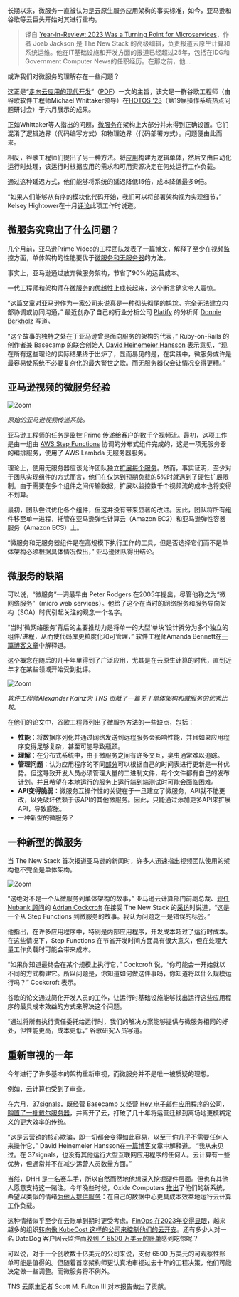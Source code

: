 
<!--
title: 年终总结：微服务的转折之年
cover: https://cdn.thenewstack.io/media/2023/12/88ad96d3-year-wrapup-1-1024x576.png
-->

长期以来，微服务一直被认为是云原生服务应用架构的事实标准，如今，亚马逊和谷歌等云巨头开始对其进行重构。

> 译自 [Year-in-Review: 2023 Was a Turning Point for Microservices](https://thenewstack.io/year-in-review-was-2023-a-turning-point-for-microservices/)，作者 Joab Jackson 是 The New Stack 的高级编辑，负责报道云原生计算和系统运维。他在IT基础设施和开发方面的报道已经超过25年，包括在IDG和Government Computer News的任职经历。在那之前，他...

或许我们对微服务的理解存在一些问题？

这正是“[走向云应用的现代开发](https://dl.acm.org/doi/10.1145/3593856.3595909)”（[PDF](https://mwhittaker.github.io/publications/service_weaver_HotOS2023.pdf)）一文的主旨，该文是一群谷歌工程师（由谷歌软件工程师Michael Whittaker领导）在[HOTOS '23](https://dl.acm.org/conference/hotos)（第19届操作系统热点问题研讨会）于六月展示的成果。

正如Whittaker等人指出的问题，[微服务](https://thenewstack.io/microservices/what-is-microservices-architecture/)在架构上大部分并未得到正确设置。它们混淆了逻辑边界（代码编写方式）和物理边界（代码部署方式）。问题便由此而来。

相反，谷歌工程师们提出了另一种方法。将[应用](https://thenewstack.io/open-application-model-build-the-next-generation-of-cloud-native-applications/)构建为逻辑单体，然后交由自动化运行时处理，该运行时根据应用的需求和可用资源决定在何处运行工作负载。

通过这种延迟方式，他们能够将系统的延迟降低15倍，成本降低最多9倍。

“如果人们能够从有序的模块化代码开始，我们可以将部署架构视为实现细节，” Kelsey Hightower在十月[评论](https://x.com/kelseyhightower/status/1720891958036668615?s=20)此项工作时说道。

## 微服务究竟出了什么问题？

几个月前，亚马逊Prime Video的工程团队发表了一篇[博文](https://www.primevideotech.com/video-streaming/scaling-up-the-prime-video-audio-video-monitoring-service-and-reducing-costs-by-90)，解释了至少在视频监控方面，单体架构的性能要优于[微服务和无服务器](https://thenewstack.io/monoliths-to-microservices-8-technical-debt-metrics-to-know/)的方法。

事实上，亚马逊通过放弃微服务架构，节省了90%的运营成本。

一代工程师和架构师在[微服务的优越性](https://thenewstack.io/return-of-the-monolith-amazon-dumps-microservices-for-video-monitoring/)上成长起来，这个断言确实令人震惊。

“这篇文章对亚马逊作为一家公司来说真是一种彻头彻尾的尴尬。完全无法建立内部协调或协同沟通，” 最近创办了自己的行业分析公司 [Platify](https://platifyinsights.com/) 的分析师 [Donnie Berkholz](https://twitter.com/dberkholz) [写道](https://www.linkedin.com/feed/update/urn:li:activity:7059761112958799872/)。

“这个故事的独特之处在于亚马逊曾是面向服务的架构的代表，” Ruby-on-Rails 的创作者兼 Basecamp 的联合创始人 [David Heinemeier Hansson](https://world.hey.com/dhh/even-amazon-can-t-make-sense-of-serverless-or-microservices-59625580) 表示意见，“现在所有这些理论的实际结果终于出炉了，显而易见的是，在实践中，微服务或许是最容易使系统不必要复杂化的最大警世之歌。而无服务器仅会让情况变得更糟。”

## 亚马逊视频的微服务经验

![Zoom](https://cdn.thenewstack.io/media/2023/05/6bb7cd54-prime-01.webp)

*原始的亚马逊视频传递系统。*

亚马逊工程师的任务是监控 Prime 传递给客户的数千个视频流。最初，这项工作是由一组由 [AWS Step Functions](https://aws.amazon.com/?utm_content=inline-mention) 协调的分布式组件完成的，这是一项无服务器的编排服务，使用了 AWS Lambda 无服务器服务。

理论上，使用无服务器应该允许团队独立[扩展每个服务](https://thenewstack.io/scaling-environments-with-opentelemetry-and-service-mesh/)。然而，事实证明，至少对于团队实现组件的方式而言，他们在仅达到预期负载的5%时就遇到了硬性扩展限制。由于需要在多个组件之间传输数据，扩展以监控数千个视频流的成本也将变得不划算。

最初，团队尝试优化各个组件，但这并没有带来显著的改进。因此，团队将所有组件移至单一进程，托管在亚马逊弹性计算云（Amazon EC2）和亚马逊弹性容器服务（Amazon ECS）上。

“微服务和无服务器组件是在高规模下执行工作的工具，但是否选择它们而不是单体架构必须根据具体情况做出，” 亚马逊团队得出结论。

## 微服务的缺陷

可以说，“微服务”一词最早由 Peter Rodgers 在2005年提出，尽管他称之为“微网络服务”（micro web services）。他给了这个在当时的网络服务和服务导向架构（SOA）时代引起关注的观念一个名字。

“当时‘微网络服务’背后的主要推动力是将单一的大型‘单块’设计拆分为多个独立的组件/进程，从而使代码库更粒度化和可管理，” 软件工程师Amanda Bennett在[一篇博客文章](https://medium.com/microservicegeeks/an-introduction-to-microservices-a3a7e2297ee0)中解释道。

这个概念在随后的几十年里得到了广泛应用，尤其是在云原生计算的时代，直到近年才在某些领域开始受到批评。

![Zoom](https://cdn.thenewstack.io/media/2023/12/6764bd0b-microservices-vs-monoliths-kainz.png)

*软件工程师Alexander Kainz为 TNS 贡献了一篇关于单体架构和微服务的优秀比较。*

在他们的论文中，谷歌工程师列出了微服务方法的一些缺点，包括：

- **性能**：将数据序列化并通过网络发送到远程服务会影响性能，并且如果应用程序变得足够复杂，甚至可能导致瓶颈。
- **理解**：在分布式系统中，由于微服务之间有许多交互，臭虫通常难以追踪。
- **管理问题**：认为应用程序的不同[部分](https://thenewstack.io/part-3-the-best-way-to-select-a-proxy-architecture-for-microservices-application-delivery/)可以根据自己的时间表进行更新是一种优势。但这导致开发人员必须管理大量的二进制文件，每个文件都有自己的发布计划。并且希望在本地运行的服务上运行端到端测试时可能会面临困难。
- **API变得脆弱**：微服务互操作性的关键在于一旦建立了微服务，API就不能更改，以免破坏依赖于该API的其他微服务。因此，只能通过添加更多API来扩展API，导致膨胀。
- 一种新型的微服务？

## 一种新型的微服务

当 The New Stack 首次报道亚马逊的新闻时，许多人迅速指出视频团队使用的架构也不完全是单体架构。

![Zoom](https://cdn.thenewstack.io/media/2023/05/cb5d618e-prime-02.webp)

“这绝对不是一个从微服务到单体架构的故事，” 亚马逊云计算部门前副总裁、[现任 Nubank 顾问](https://building.nubank.com.br/interview-meet-adrian-cockcroft-nubanks-new-tech-advisor/)的 [Adrian Cockcroft](https://www.linkedin.com/in/adriancockcroft/) 在接受 The New Stack 的[采访](https://thenewstack.io/amazon-prime-videos-microservices-move-doesnt-lead-to-a-monolith-after-all/)时说道，“这是一个从 Step Functions 到微服务的故事。我认为问题之一是错误的标签。”

他指出，在许多应用程序中，特别是内部应用程序，开发成本超过了运行时成本。在这些情况下，Step Functions 在节省开发时间方面具有很大意义，但在处理大量工作负载时可能会带来成本。

“如果你知道最终会在某个规模上执行它，” Cockcroft 说，“你可能会一开始就以不同的方式构建它。所以问题是，你知道如何做这件事吗，你知道将以什么规模运行吗？” Cockcroft 表示。

谷歌的论文通过简化开发人员的工作，让运行时基础设施能够找出运行这些应用程序的最具成本效益的方式来解决这个问题。

“通过将所有执行责任委托给运行时，我们的解决方案能够提供与微服务相同的好处，但性能更高，成本更低，” 谷歌研究人员写道。

## 重新审视的一年

今年进行了许多基本的架构重新审视，而微服务并不是唯一被质疑的理想。

例如，云计算也受到了审查。

在六月，[37signals](https://37signals.com/)，既经营 Basecamp 又经营 [Hey 电子邮件应用程序](https://thenewstack.io/basecamps-hey-app-attempts-to-re-invent-email/)的公司，[购置了一批戴尔服务器](https://www.delltechnologies.com/en-us/index.htm?utm_content=inline-mention)，并离开了云，打破了几十年将运营迁移到离场地更模糊定义的更大效率的传统。

“这是云营销的核心欺骗，即一切都会变得如此容易，以至于你几乎不需要任何人来操作它，” David Heinemeier Hansson在[一篇博客](https://world.hey.com/dhh/the-big-cloud-exit-faq-20274010)文章中解释道。 “我从未见过。在 37signals，也没有其他运行大型互联网应用程序的任何人。云计算有一些优势，但通常并不在减少运营人员数量方面。”

当然，DHH 是[一名赛车手](https://twitter.com/dhhracing?lang=en)，所以自然而然地他想深入挖掘硬件层面。但也有其他人愿意支持这一赌注。今年晚些时候，Oxide Computers [推出](https://thenewstack.io/in-pursuit-of-a-superior-server-oxide-computer-ships-its-first-rack/)了他们的新系统，希望以类似的情绪[为他人提供服务](https://thenewstack.io/oxide-launches-the-worlds-first-commercial-cloud-computer/)：在自己的数据中心更具成本效益地运行云计算工作负载。

这种情绪似乎至少在云账单到期时更受考虑。[FinOps 在2023年变得显眼](https://thenewstack.io/how-to-get-your-organization-started-with-finops/)，越来越多的组织[转向像 KubeCost 这样的公司来控制他们的云开支](https://thenewstack.io/kubecost-cloud-manages-k8s-costs-for-finops-teams/)。还有多少人对一名 DataDog 客户因云监控而[收到了 6500 万美元的账单](https://thenewstack.io/datadogs-65m-bill-and-why-developers-should-care/)感到吃惊呢？

可以说，对于一个创收数十亿美元的公司来说，支付 6500 万美元的可观察性账单可能是值得的。但随着首席架构师更认真地审视过去十年的工程决策，他们可能决定做一些调整。而微服务将不例外。

TNS 云原生记者 Scott M. Fulton III 对本报告做出了贡献。
